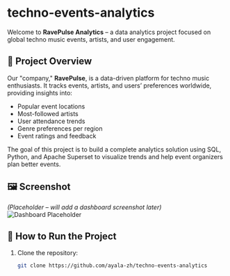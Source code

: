 # techno-events-analytics

Welcome to **RavePulse Analytics** – a data analytics project focused on global techno music events, artists, and user engagement.

## 📌 Project Overview
Our "company," **RavePulse**, is a data-driven platform for techno music enthusiasts. It tracks events, artists, and users’ preferences worldwide, providing insights into:
- Popular event locations
- Most-followed artists
- User attendance trends
- Genre preferences per region
- Event ratings and feedback

The goal of this project is to build a complete analytics solution using SQL, Python, and Apache Superset to visualize trends and help event organizers plan better events.

## 🖼️ Screenshot
*(Placeholder – will add a dashboard screenshot later)*  
![Dashboard Placeholder](images/dashboard.png)

## 🚀 How to Run the Project
1. Clone the repository:
   ```bash
   git clone https://github.com/ayala-zh/techno-events-analytics
